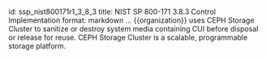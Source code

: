 id: ssp_nist800171r1_3_8_3
title: NIST SP 800-171 3.8.3 Control Implementation
format: markdown
...
{{organization}} uses CEPH Storage Cluster to sanitize or destroy system media containing CUI before disposal or release for reuse. CEPH Storage Cluster is a scalable, programmable storage platform.

